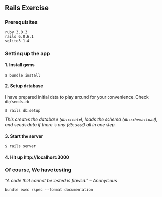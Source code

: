 ## Rails Exercise

### Prerequisites
```
ruby 3.0.3
rails 6.0.6.1
sqlite3 1.4
```

### Setting up the app

#### 1. Install gems
```
$ bundle install
```

#### 2. Setup database
I have prepared initial data to play around for your convenience. Check `db/seeds.rb`
```
$ rails db:setup
```
_This creates the database (`db:create`), loads the schema (`db:schema:load`), and seeds data if there is any (`db:seed`) all in one step._

#### 3. Start the server
```
$ rails server
```

#### 4. Hit up http://localhost:3000



### Of course, We have testing
_“A code that cannot be tested is flawed.” – Anonymous_
```
bundle exec rspec --format documentation
```

